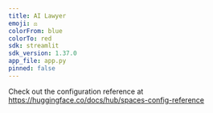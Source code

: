 ```yaml
---
title: AI Lawyer
emoji: ⚖️
colorFrom: blue
colorTo: red
sdk: streamlit
sdk_version: 1.37.0
app_file: app.py
pinned: false
---
```


Check out the configuration reference at https://huggingface.co/docs/hub/spaces-config-reference
